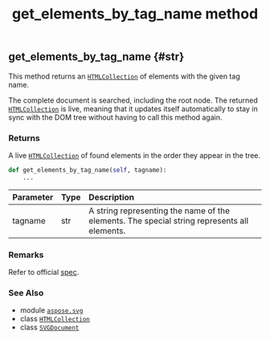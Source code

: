﻿---
title: get_elements_by_tag_name method
second_title: Aspose.SVG for Python via .NET API References
description: 
type: docs
weight: 250
url: /python-net/aspose.svg/svgdocument/get_elements_by_tag_name/
is_root: false
---

## get_elements_by_tag_name {#str}

This method returns an [`HTMLCollection`](/svg/python-net/aspose.svg.collections/htmlcollection) of elements with the given tag name.


The complete document is searched, including the root node. 
The returned [`HTMLCollection`](/svg/python-net/aspose.svg.collections/htmlcollection) is live,
meaning that it updates itself automatically to stay in sync with the DOM tree without having to call 
this method again.


### Returns 


A live [`HTMLCollection`](/svg/python-net/aspose.svg.collections/htmlcollection) of found elements in the order they appear in the tree.


```python
def get_elements_by_tag_name(self, tagname):
    ...
```


| Parameter | Type | Description |
| :- | :- | :- |
| tagname | str | A string representing the name of the elements. The special string  represents all elements. |
### Remarks

Refer to official [spec](https://dom.spec.whatwg.org/#dom-document-getelementsbytagname).


### See Also
* module [`aspose.svg`](../../)
* class [`HTMLCollection`](/svg/python-net/aspose.svg.collections/htmlcollection)
* class [`SVGDocument`](/svg/python-net/aspose.svg/svgdocument)
